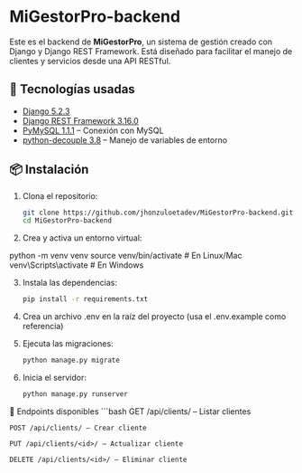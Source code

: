 # MiGestorPro-backend

Este es el backend de **MiGestorPro**, un sistema de gestión creado con Django y Django REST Framework. Está diseñado para facilitar el manejo de clientes y servicios desde una API RESTful.

## 🚀 Tecnologías usadas

- [Django 5.2.3](https://www.djangoproject.com/)
- [Django REST Framework 3.16.0](https://www.django-rest-framework.org/)
- [PyMySQL 1.1.1](https://pymysql.readthedocs.io/en/latest/) – Conexión con MySQL
- [python-decouple 3.8](https://pypi.org/project/python-decouple/) – Manejo de variables de entorno

## 📦 Instalación

1. Clona el repositorio:

   ```bash
   git clone https://github.com/jhonzuloetadev/MiGestorPro-backend.git
   cd MiGestorPro-backend


2. Crea y activa un entorno virtual:

python -m venv venv
source venv/bin/activate   # En Linux/Mac
venv\Scripts\activate      # En Windows


3. Instala las dependencias:

    ```bash
    pip install -r requirements.txt


4. Crea un archivo .env en la raíz del proyecto (usa el .env.example como referencia)

5. Ejecuta las migraciones:

    ```bash
    python manage.py migrate

6. Inicia el servidor:

    ```bash
    python manage.py runserver


🧪 Endpoints disponibles
    ```bash
    GET /api/clients/ – Listar clientes

    POST /api/clients/ – Crear cliente

    PUT /api/clients/<id>/ – Actualizar cliente

    DELETE /api/clients/<id>/ – Eliminar cliente